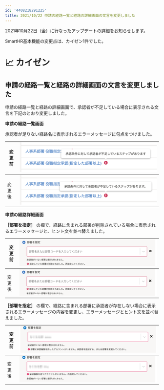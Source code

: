 ```yaml
---
id: '4408218291225'
title: 2021/10/22 申請の経路一覧と経路の詳細画面の文言を変更しました
---
```

2021年10月22日（金）に行なったアップデートの詳細をお知らせします。

SmartHR基本機能の変更点は、カイゼン1件でした。

# 📈 カイゼン

## 申請の経路一覧と経路の詳細画面の文言を変更しました

申請の経路一覧と経路の詳細画面で、承認者が不足している場合に表示される文言を下記のとおり変更しました。

**申請の経路一覧画面**

承認者が足りない経路名に表示されるエラーメッセージに句点をつけました。

| 変更前 | ![](./137661636-7dddcb8a-2060-4690-aaaa-a6160a77f7bb.png) |
| --- | --- |
| 変更後 | ![](./137661655-2d54b730-7368-4db5-9754-6c3c2bc3d049.png) |

**申請の経路詳細画面**

 **［部署を指定］** の欄で、経路に含まれる部署が削除されている場合に表示されるエラーメッセージと、ヒント文を並べ替えました。

| 変更前 | ![](./137843265-1ca1e585-d043-4698-beaa-049f9231179f.png) |
| --- | --- |
| 変更後 | ![](./137842364-dff20b17-8ade-4f51-beb2-87a83af7f75c.png) |

 **［部署を指定］** の欄で、経路に含まれる部署に承認者が存在しない場合に表示されるエラーメッセージの内容を変更し、エラーメッセージとヒント文を並べ替えました。

| 変更前 | ![](./137843434-75659e77-d2d7-498b-a576-56f80dbc2b61-2.png) |
| --- | --- |
| 変更後 | ![](./137842191-dbf6909c-1e06-4105-8040-de10776be94b-1-2.png) |
